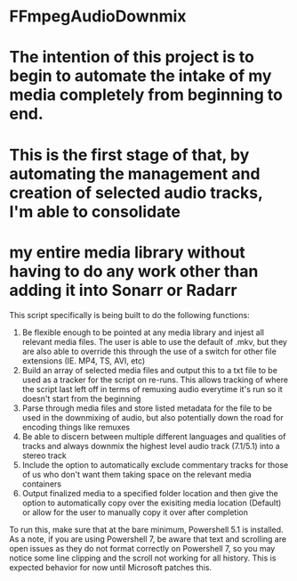 # FFmpegAudioDownmix
# The intention of this project is to begin to automate the intake of my media completely from beginning to end.
# This is the first stage of that, by automating the management and creation of selected audio tracks, I'm able to consolidate
# my entire media library without having to do any work other than adding it into Sonarr or Radarr

This script specifically is being built to do the following functions:
1. Be flexible enough to be pointed at any media library and injest all relevant media files. The user is able to use the default of .mkv, but they are also able to override this through the use of a switch for other file extensions (IE. MP4, TS, AVI, etc)
2. Build an array of selected media files and output this to a txt file to be used as a tracker for the script on re-runs. This allows tracking of where the script last left off in terms of remuxing audio everytime it's run so it doesn't start from the beginning
3. Parse through media files and store listed metadata for the file to be used in the downmixing of audio, but also potentially down the road for encoding things like remuxes
4. Be able to discern between multiple different languages and qualities of tracks and always downmix the highest level audio track (7.1/5.1) into a stereo track
5. Include the option to automatically exclude commentary tracks for those of us who don't want them taking space on the relevant media containers
6. Output finalized media to a specified folder location and then give the option to automatically copy over the exisiting media location (Default) or allow for the user to manually copy it over after completion

To run this, make sure that at the bare minimum, Powershell 5.1 is installed. As a note, if you are using Powershell 7, be aware that text and scrolling are open issues as they do not format correctly on Powershell 7, so you may notice some line clipping and the scroll not working for all history. This is expected behavior for now until Microsoft patches this.
